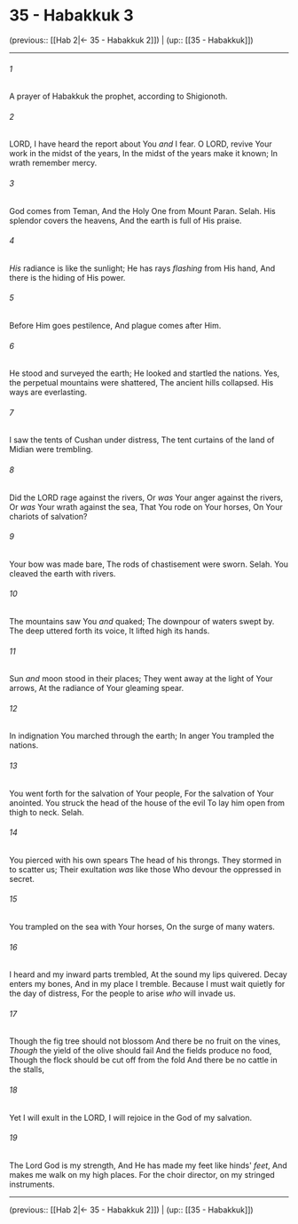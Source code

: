 # 35 - Habakkuk 3

(previous:: [[Hab 2|← 35 - Habakkuk 2]]) | (up:: [[35 - Habakkuk]])

***


###### 1 
A prayer of Habakkuk the prophet, according to Shigionoth. 

###### 2 
LORD, I have heard the report about You _and_ I fear. O LORD, revive Your work in the midst of the years, In the midst of the years make it known; In wrath remember mercy. 

###### 3 
God comes from Teman, And the Holy One from Mount Paran. Selah. His splendor covers the heavens, And the earth is full of His praise. 

###### 4 
_His_ radiance is like the sunlight; He has rays _flashing_ from His hand, And there is the hiding of His power. 

###### 5 
Before Him goes pestilence, And plague comes after Him. 

###### 6 
He stood and surveyed the earth; He looked and startled the nations. Yes, the perpetual mountains were shattered, The ancient hills collapsed. His ways are everlasting. 

###### 7 
I saw the tents of Cushan under distress, The tent curtains of the land of Midian were trembling. 

###### 8 
Did the LORD rage against the rivers, Or _was_ Your anger against the rivers, Or _was_ Your wrath against the sea, That You rode on Your horses, On Your chariots of salvation? 

###### 9 
Your bow was made bare, The rods of chastisement were sworn. Selah. You cleaved the earth with rivers. 

###### 10 
The mountains saw You _and_ quaked; The downpour of waters swept by. The deep uttered forth its voice, It lifted high its hands. 

###### 11 
Sun _and_ moon stood in their places; They went away at the light of Your arrows, At the radiance of Your gleaming spear. 

###### 12 
In indignation You marched through the earth; In anger You trampled the nations. 

###### 13 
You went forth for the salvation of Your people, For the salvation of Your anointed. You struck the head of the house of the evil To lay him open from thigh to neck. Selah. 

###### 14 
You pierced with his own spears The head of his throngs. They stormed in to scatter us; Their exultation _was_ like those Who devour the oppressed in secret. 

###### 15 
You trampled on the sea with Your horses, On the surge of many waters. 

###### 16 
I heard and my inward parts trembled, At the sound my lips quivered. Decay enters my bones, And in my place I tremble. Because I must wait quietly for the day of distress, For the people to arise _who_ will invade us. 

###### 17 
Though the fig tree should not blossom And there be no fruit on the vines, _Though_ the yield of the olive should fail And the fields produce no food, Though the flock should be cut off from the fold And there be no cattle in the stalls, 

###### 18 
Yet I will exult in the LORD, I will rejoice in the God of my salvation. 

###### 19 
The Lord God is my strength, And He has made my feet like hinds' _feet_, And makes me walk on my high places. For the choir director, on my stringed instruments.

***

(previous:: [[Hab 2|← 35 - Habakkuk 2]]) | (up:: [[35 - Habakkuk]])
